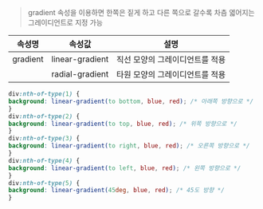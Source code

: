 > gradient 속성을 이용하면 한쪽은 짙게 하고 다른 쪽으로 갈수록 차츰 엷어지는 그레이디언트로 지정 가능

|속성명|속성값|설명|
|------|---|---|
|gradient|linear-gradient|직선 모양의 그레이디언트를 적용|
||radial-gradient|타원 모양의 그레이디언트를 적용|

```css
div:nth-of-type(1) { 
background: linear-gradient(to bottom, blue, red); /* 아래쪽 방향으로 */ 
} 
div:nth-of-type(2) { 
background: linear-gradient(to top, blue, red); /* 위쪽 방향으로 */ 
} 
div:nth-of-type(3) { 
background: linear-gradient(to right, blue, red); /* 오른쪽 방향으로 */ 
} 
div:nth-of-type(4) { 
background: linear-gradient(to left, blue, red); /* 왼쪽 방향으로 */ 
} 
div:nth-of-type(5) { 
background: linear-gradient(45deg, blue, red); /* 45도 방향 */ 
}
```